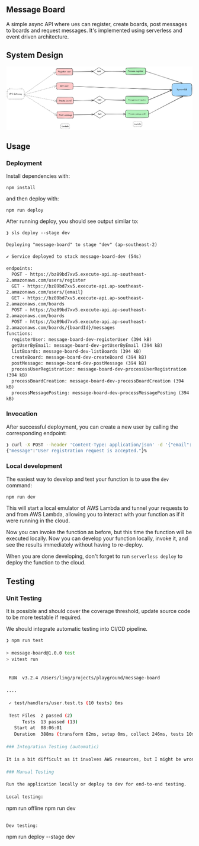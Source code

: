 ## Message Board

A simple async API where ues can register, create boards, post messages to boards and request messages. It's implemented using serverless and event driven architecture.

## System Design

![System Design](./doc/diagram.png)

## Usage

### Deployment

Install dependencies with:

```
npm install
```

and then deploy with:

```
npm run deploy
```

After running deploy, you should see output similar to:

```
❯ sls deploy --stage dev

Deploying "message-board" to stage "dev" (ap-southeast-2)

✔ Service deployed to stack message-board-dev (54s)

endpoints:
  POST - https://bz89bd7xv5.execute-api.ap-southeast-2.amazonaws.com/users/register
  GET - https://bz89bd7xv5.execute-api.ap-southeast-2.amazonaws.com/users/{email}
  GET - https://bz89bd7xv5.execute-api.ap-southeast-2.amazonaws.com/boards
  POST - https://bz89bd7xv5.execute-api.ap-southeast-2.amazonaws.com/boards
  POST - https://bz89bd7xv5.execute-api.ap-southeast-2.amazonaws.com/boards/{boardId}/messages
functions:
  registerUser: message-board-dev-registerUser (394 kB)
  getUserByEmail: message-board-dev-getUserByEmail (394 kB)
  listBoards: message-board-dev-listBoards (394 kB)
  createBoard: message-board-dev-createBoard (394 kB)
  postMessage: message-board-dev-postMessage (394 kB)
  processUserRegistration: message-board-dev-processUserRegistration (394 kB)
  processBoardCreation: message-board-dev-processBoardCreation (394 kB)
  processMessagePosting: message-board-dev-processMessagePosting (394 kB)
```

### Invocation

After successful deployment, you can create a new user by calling the corresponding endpoint:

```sh
❯ curl -X POST --header 'Content-Type: application/json' -d '{"email": "test1@test.com", "name": "Test 1"}' https://bz89bd7xv5.execute-api.ap-southeast-2.amazonaws.com/users/register
{"message":"User registration request is accepted."}%  
```

### Local development

The easiest way to develop and test your function is to use the `dev` command:

```sh
npm run dev
```

This will start a local emulator of AWS Lambda and tunnel your requests to and from AWS Lambda, allowing you to interact with your function as if it were running in the cloud.

Now you can invoke the function as before, but this time the function will be executed locally. Now you can develop your function locally, invoke it, and see the results immediately without having to re-deploy.

When you are done developing, don't forget to run `serverless deploy` to deploy the function to the cloud.

## Testing

### Unit Testing

It is possible and should cover the coverage threshold, update source code to be more testable if required.

We should integrate automatic testing into CI/CD pipeline.

```sh
❯ npm run test

> message-board@1.0.0 test
> vitest run


 RUN  v3.2.4 /Users/ling/projects/playground/message-board

....

 ✓ test/handlers/user.test.ts (10 tests) 6ms

 Test Files  2 passed (2)
      Tests  13 passed (13)
   Start at  08:06:01
   Duration  388ms (transform 62ms, setup 0ms, collect 246ms, tests 10ms, environment 0ms, prepare 111ms)

### Integration Testing (automatic)

It is a bit difficult as it involves AWS resources, but I might be wrong.

### Manual Testing

Run the application locally or deploy to dev for end-to-end testing.

Local testing:
```
npm run offline
npm run dev
```

Dev testing:
```
npm run deploy --stage dev
```
